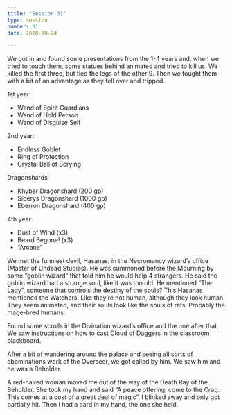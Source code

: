 ```yaml
---
title: "Session 31"
type: session
number: 31
date: 2020-10-24

---
```


We got in and found some presentations from the 1-4 years and, when we tried to touch them, some statues behind animated and tried to kill us. We killed the first three, but tied the legs of the other 9. Then we fought them with a bit of an advantage as they fell over and tripped.

1st year:
- Wand of Spirit Guardians
- Wand of Hold Person
- Wand of Disguise Self

2nd year:
- Endless Goblet
- Ring of Protection
- Crystal Ball of Scrying

Dragonshards
- Khyber Dragonshard (200 gp)
- Siberys Dragonshard (1000 gp)
- Eberron Dragonshard (400 gp)

4th year:
- Dust of Wind (x3)
- Beard Begone! (x3)
- “Arcane”

We met the funniest devil, Hasanas, in the Necromancy wizard’s office (Master of Undead Studies). He was summoned before the Mourning by some “goblin wizard” that told him he would help 4 strangers. He said the goblin wizard had a strange soul, like it was too old.
He mentioned “The Lady”, someone that controls the destiny of the souls?
This Hasanas mentioned the Watchers. Like they’re not human, although they look human. They seem animated, and their souls look like the souls of rats. Probably the mage-bred humans.

Found some scrolls in the Divination wizard’s office and the one after that.
We saw instructions on how to cast Cloud of Daggers in the classroom blackboard.

After a bit of wandering around the palace and seeing all sorts of abominations work of the Overseer, we got called by him. We saw him and he was a Beholder. 

A red-haired woman moved me out of the way of the Death Ray of the Beholder. She took my hand and said “A peace offering, come to the Crag. This comes at a cost of a great deal of magic”. I blinked away and only got partially hit. Then I had a card in my hand, the one she held.
